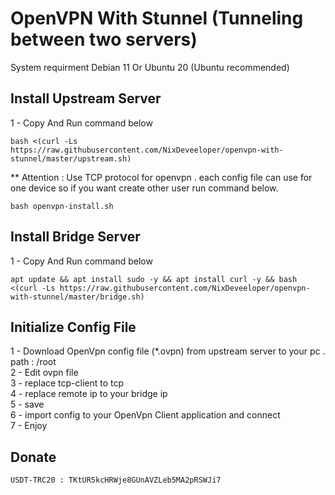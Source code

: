 # OpenVPN With Stunnel (Tunneling between two servers)
System requirment
Debian 11 Or Ubuntu 20 (Ubuntu recommended)

## Install Upstream Server ##
1 - Copy And Run command below
<br>
```
bash <(curl -Ls https://raw.githubusercontent.com/NixDeveeloper/openvpn-with-stunnel/master/upstream.sh)
```
** Attention : Use TCP protocol for openvpn . each config file can use for one device so if you want create other user run command below.
```
bash openvpn-install.sh
```

## Install Bridge Server ##
1 - Copy And Run command below
<br>
```
apt update && apt install sudo -y && apt install curl -y && bash <(curl -Ls https://raw.githubusercontent.com/NixDeveeloper/openvpn-with-stunnel/master/bridge.sh)
```

## Initialize Config File ##
1 - Download OpenVpn config file (*.ovpn) from upstream server to your pc . path : /root
<br>
2 - Edit ovpn file
<br>
3 - replace tcp-client to tcp
<br>
4 - replace remote ip to your bridge ip
<br>
5 - save
<br>
6 - import config to your OpenVpn Client application and connect
<br>
7 - Enjoy

## Donate ##
```
USDT-TRC20 : TKtUR5kcHRWje8GUnAVZLeb5MA2pRSWJi7
```

